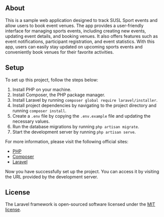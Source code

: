 ## About

This is a sample web application designed to track SUSL Sport events and allow users to book event venues. The app provides a user-friendly interface for managing sports events, including creating new events, updating event details, and booking venues. It also offers features such as event notifications, participant registration, and event statistics. With this app, users can easily stay updated on upcoming sports events and conveniently book venues for their favorite activities.

## Setup

To set up this project, follow the steps below:

1. Install PHP on your machine.
2. Install Composer, the PHP package manager.
3. Install Laravel by running `composer global require laravel/installer`.
4. Install project dependencies by navigating to the project directory and running `composer install`.
5. Create a `.env` file by copying the `.env.example` file and updating the necessary values.
6. Run the database migrations by running `php artisan migrate`.
7. Start the development server by running `php artisan serve`.

For more information, please visit the following official sites:

- [PHP](https://www.php.net/)
- [Composer](https://getcomposer.org/)
- [Laravel](https://laravel.com/)

Now you have successfully set up the project. You can access it by visiting the URL provided by the development server.

## License

The Laravel framework is open-sourced software licensed under the [MIT license](https://opensource.org/licenses/MIT).
